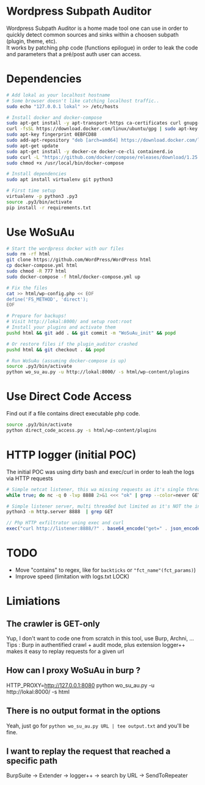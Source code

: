 # Wordpress Subpath Auditor

Wordpress Subpath Auditor is a home made tool one can use in order to quickly detect common sources and sinks within a choosen subpath (plugin, theme, etc). \
It works by patching php code (functions epilogue) in order to leak the code and parameters that a pré/post auth user can access. 


# Dependencies

```bash
# Add lokal as your localhost hostname
# Some browser doesn't like catching localhost traffic..
sudo echo "127.0.0.1 lokal" >> /etc/hosts

# Install docker and docker-compose
sudo apt-get install -y apt-transport-https ca-certificates curl gnupg-agent software-properties-common
curl -fsSL https://download.docker.com/linux/ubuntu/gpg | sudo apt-key add -
sudo apt-key fingerprint 0EBFCD88
sudo add-apt-repository "deb [arch=amd64] https://download.docker.com/linux/ubuntu disco stable"
sudo apt-get update
sudo apt-get install -y docker-ce docker-ce-cli containerd.io
sudo curl -L "https://github.com/docker/compose/releases/download/1.25.0/docker-compose-Linux-x86_64" -o /usr/local/bin/docker-compose
sudo chmod +x /usr/local/bin/docker-compose

# Install dependencies
sudo apt install virtualenv git python3

# First time setup
virtualenv -p python3 .py3
source .py3/bin/activate
pip install -r requirements.txt
```


# Use WoSuAu

```bash
# Start the wordpress docker with our files
sudo rm -rf html
git clone https://github.com/WordPress/WordPress html
cp docker-compose.yml html
sudo chmod -R 777 html
sudo docker-compose -f html/docker-compose.yml up

# Fix the files
cat >> html/wp-config.php << EOF
define('FS_METHOD', 'direct');
EOF

# Prepare for backups!
# Visit http://lokal:8000/ and setup root:root
# Install your plugins and activate them
pushd html && git add . && git commit -m "WoSuAu_init" && popd

# Or restore files if the plugin_auditor crashed
pushd html && git checkout . && popd

# Run WoSuAu (assuming docker-compose is up)
source .py3/bin/activate
python wo_su_au.py -u http://lokal:8000/ -s html/wp-content/plugins
```

# Use Direct Code Access

Find out if a file contains direct executable php code. 

```bash
source .py3/bin/activate
python direct_code_access.py -s html/wp-content/plugins
```


# HTTP logger (initial POC)

The initial POC was using dirty bash and exec/curl in order to leah the logs via HTTP requests

```bash
# Simple netcat listener, this wa missing requests as it's single threaded
while true; do nc -q 0 -lvp 8888 2>&1 <<< "ok" | grep --color=never GET | cut -d" " -f 2 | cut -c 3- | base64 -d && echo ; done

# Simple listener server, multi threaded but limited as it's NOT the intended purpose of http.server
python3 -m http.server 8888  | grep GET
```

```php
// Php HTTP exfiltrator uning exec and curl
exec("curl http://listener:8888/?" . base64_encode("get=" . json_encode($_GET)));
```


# TODO

- Move "contains" to regex, like for `backticks` or `"fct_name"(fct_params)`)
- Improve speed (limitation with logs.txt LOCK)

# Limiations

## The crawler is GET-only

Yup, I don't want to code one from scratch in this tool, use Burp, Archni, ... \
Tips : Burp in authentified crawl + audit mode, plus extension logger++ makes it easy to replay requests for a given url 

## How can I proxy WoSuAu in burp ? 

HTTP_PROXY=http://127.0.0.1:8080 python wo_su_au.py -u http://lokal:8000/ -s html

## There is no output format in the options

Yeah, just go for `python wo_su_au.py URL | tee output.txt` and you'll be fine. 

## I want to replay the request that reached a specific path

BurpSuite -> Extender -> logger++ -> search by URL -> SendToRepeater



